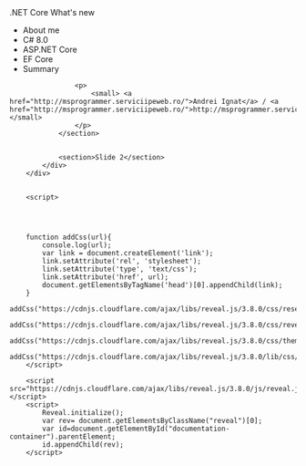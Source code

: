 <div class="reveal">
			<div class="slides">
				<section>
					<div>
				.NET Core What's new
				</div>
				<ul><li>About me</li>
				<li>C# 8.0</li>
				<li>ASP.NET Core</li>
				<li>EF Core</li>
				<li>Summary</li>
				</ul>
				
					<p>
						<small> <a href="http://msprogrammer.serviciipeweb.ro/">Andrei Ignat</a> / <a href="http://msprogrammer.serviciipeweb.ro/">http://msprogrammer.serviciipeweb.ro/</a></small>
					</p>
				</section>
					
				
				<section>Slide 2</section>
			</div>
		</div>
		
		
		<script>
		
		
		
		
		function addCss(url){
			console.log(url);
			var link = document.createElement('link');
			link.setAttribute('rel', 'stylesheet');
			link.setAttribute('type', 'text/css');
			link.setAttribute('href', url);
			document.getElementsByTagName('head')[0].appendChild(link);
		}		
		addCss("https://cdnjs.cloudflare.com/ajax/libs/reveal.js/3.8.0/css/reset.css");
		addCss("https://cdnjs.cloudflare.com/ajax/libs/reveal.js/3.8.0/css/reveal.css");
		addCss("https://cdnjs.cloudflare.com/ajax/libs/reveal.js/3.8.0/css/theme/black.css");
		addCss("https://cdnjs.cloudflare.com/ajax/libs/reveal.js/3.8.0/lib/css/monokai.css");
		</script>
		
		<script src="https://cdnjs.cloudflare.com/ajax/libs/reveal.js/3.8.0/js/reveal.js"></script>
		<script>
			Reveal.initialize();
			var rev= document.getElementsByClassName("reveal")[0];
			var id=document.getElementById("documentation-container").parentElement;
			id.appendChild(rev);
		</script>